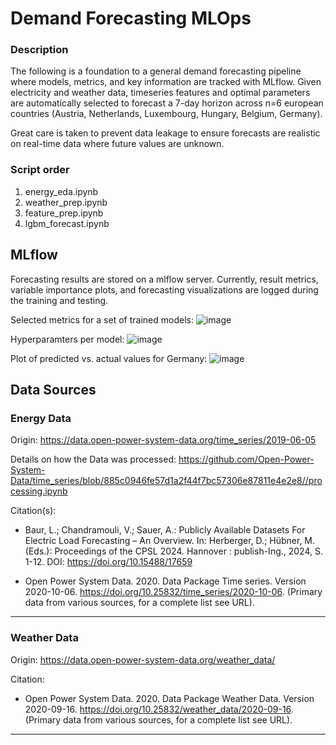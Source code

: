 # Demand Forecasting MLOps

### Description
The following is a foundation to a general demand forecasting pipeline where models, metrics, and key information are tracked with MLflow. Given electricity and weather data, timeseries features and optimal parameters are automatically selected to forecast a 7-day horizon across n=6 european countries (Austria, Netherlands, Luxembourg, Hungary, Belgium, Germany). 

Great care is taken to prevent data leakage to ensure forecasts are realistic on real-time data where future values are unknown.

### Script order
1. energy_eda.ipynb 
2. weather_prep.ipynb
3. feature_prep.ipynb
4. lgbm_forecast.ipynb

## MLflow
Forecasting results are stored on a mlflow server. Currently, result metrics, variable importance plots, and forecasting visualizations are logged during the training and testing.

Selected metrics for a set of trained models:
![image](https://github.com/user-attachments/assets/9832cf9e-d8f9-4e83-afd0-d2993918ef8a)

Hyperparamters per model:
![image](https://github.com/user-attachments/assets/b08afb02-1116-43b1-aa6a-dbab6dac3ae4)

Plot of predicted vs. actual values for Germany:
![image](https://github.com/user-attachments/assets/e43b7c14-940c-4f2d-b919-2a4fcfa1b4a0)


## Data Sources
### Energy Data 
Origin: https://data.open-power-system-data.org/time_series/2019-06-05      

Details on how the Data was processed:
https://github.com/Open-Power-System-Data/time_series/blob/885c0946fe57d1a2f44f7bc57306e87811e4e2e8//processing.ipynb   

 Citation(s): 
- Baur, L.; Chandramouli, V.; Sauer, A.: Publicly Available Datasets For Electric Load Forecasting – An Overview. In: Herberger, D.; Hübner, M. (Eds.): Proceedings of the CPSL 2024. Hannover : publish-Ing., 2024, S. 1-12. DOI: https://doi.org/10.15488/17659

- Open Power System Data. 2020. Data Package Time series. Version 2020-10-06. https://doi.org/10.25832/time_series/2020-10-06. (Primary data from various sources, for a complete list see URL).

___

### Weather Data 
Origin: https://data.open-power-system-data.org/weather_data/    

Citation:
- Open Power System Data. 2020. Data Package Weather Data. Version 2020-09-16. https://doi.org/10.25832/weather_data/2020-09-16. (Primary data from various sources, for a complete list see URL).
___

